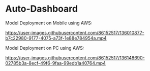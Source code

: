# Auto-Dashboard


Model Deployment on Mobile using AWS:

https://user-images.githubusercontent.com/86152517/136010877-b7c22980-9177-4075-a73f-1e88e784954a.mp4

Model Deployment on PC using AWS:

https://user-images.githubusercontent.com/86152517/136148690-02785b3a-8ecf-49f6-9faa-99edb1a40764.mp4
